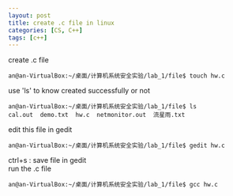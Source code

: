 ```yaml
---
layout: post
title: create .c file in linux
categories: [CS, C++]
tags: [c++]
---
```

<!-- more -->
create .c file         
```shell
an@an-VirtualBox:~/桌面/计算机系统安全实验/lab_1/file$ touch hw.c
```     
use 'ls' to know created successfully or not       
```shell
an@an-VirtualBox:~/桌面/计算机系统安全实验/lab_1/file$ ls
cal.out  demo.txt  hw.c  netmonitor.out  流星雨.txt
``` 
edit this file in gedit     
```shell
an@an-VirtualBox:~/桌面/计算机系统安全实验/lab_1/file$ gedit hw.c
``` 
ctrl+s : save file in gedit       
run the .c file           
```shell
an@an-VirtualBox:~/桌面/计算机系统安全实验/lab_1/file$ gcc hw.c

``` 
